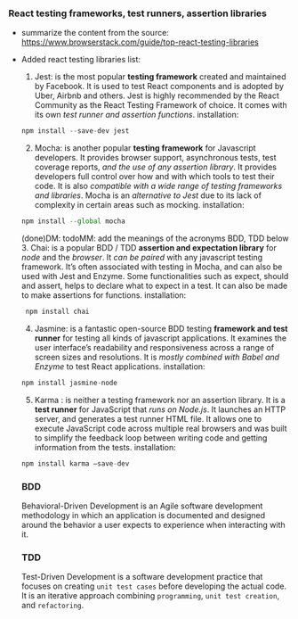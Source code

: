 ### React testing frameworks, test runners, assertion libraries

- summarize the content from the source: https://www.browserstack.com/guide/top-react-testing-libraries
- Added react testing libraries list:

  1. Jest: is the most popular __testing framework__ created and maintained by Facebook. It is used to test React components and is adopted by Uber, Airbnb and others. Jest is highly recommended by the React Community as the React Testing Framework of choice. It comes with its own _test runner and assertion functions_.
     installation:

  ```js
  npm install --save-dev jest
  ```

  2. Mocha: is another popular __testing framework__ for Javascript developers. It provides browser support, asynchronous tests, test coverage reports, _and the use of any assertion library_. It provides developers full control over how and with which tools to test their code. It is also _compatible with a wide range of testing frameworks and libraries_. Mocha is an _alternative to Jest_ due to its lack of complexity in certain areas such as mocking.
     installation:

  ```js
  npm install --global mocha
  ```
  (done)DM: todoMM: add the meanings of the acronyms BDD, TDD below
  3. Chai: is a popular BDD / TDD __assertion and expectation library__ for _node_ and the _browser_. It _can be paired_ with any javascript testing framework. It’s often associated with testing in Mocha, and can also be used with Jest and Enzyme. Some functionalities such as expect, should and assert, helps to declare what to expect in a test. It can also be made to make assertions for functions.
     installation:

  ```js
   npm install chai
  ```

  4. Jasmine: is a fantastic open-source BDD testing __framework and test runner__ for testing all kinds of javascript applications. It examines the user interface’s readability and responsiveness across a range of screen sizes and resolutions. It is _mostly combined with Babel and Enzyme_ to test React applications.
     installation:

  ```js
  npm install jasmine-node
  ```

  5. Karma : is neither a testing framework nor an assertion library. It is a __test runner__ for JavaScript that _runs on Node.js_. It launches an HTTP server, and generates a test runner HTML file. It allows one to execute JavaScript code across multiple real browsers and was built to simplify the feedback loop between writing code and getting information from the tests.
     installation:

  ```js
  npm install karma –save-dev
  ```

  ### BDD
  Behavioral-Driven Development is an Agile software development methodology in which an application is documented and designed around the behavior a user expects to experience when interacting with it.
  

  ### TDD
  Test-Driven Development is a software development practice that focuses on creating `unit test cases` before developing the actual code. It is an iterative approach combining `programming`, `unit test creation`, and `refactoring`.
